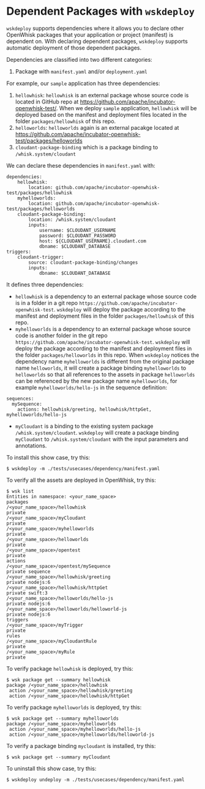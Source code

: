 # Dependent Packages with `wskdeploy` 

`wskdeploy` supports dependencies where it allows you to declare other OpenWhisk
packages that your application or project (manifest) is dependent on. With declaring
dependent packages, `wskdeploy` supports automatic deployment of those dependent
packages.

Dependencies are classified into two different categories:

1. Package with `manifest.yaml` and/or `deployment.yaml` 

For example, our `sample` application has three dependencies:
 
1. `hellowhisk`: `hellowhisk` is an external package whose source code is located in
 GitHub repo at https://github.com/apache/incubator-openwhisk-test/. When we deploy
 `sample` application, `hellowhisk` will be deployed based on the manifest and
 deployment files located in the folder `packages/hellowhisk` of this repo.
2. `helloworlds`: `helloworlds` again is an external pacakge located at https://github.com/apache/incubator-openwhisk-test/packages/helloworlds
3. `cloudant-package-binding` which is a package binding to `/whisk.system/cloudant`

We can declare these dependencies in `manifest.yaml` with:

```
dependencies:
    hellowhisk:
        location: github.com/apache/incubator-openwhisk-test/packages/hellowhisk
    myhelloworlds:
        location: github.com/apache/incubator-openwhisk-test/packages/helloworlds
    cloudant-package-binding:
        location: /whisk.system/cloudant
        inputs:
            username: $CLOUDANT_USERNAME
            password: $CLOUDANT_PASSWORD
            host: ${CLOUDANT_USERNAME}.cloudant.com
            dbname: $CLOUDANT_DATABASE
triggers:
    cloudant-trigger:
        source: cloudant-package-binding/changes
        inputs:
            dbname: $CLOUDANT_DATABASE
```

It defines three dependencies:
- `hellowhisk` is a dependency to an external package whose source code is in a folder in a git repo `https://github.com/apache/incubator-openwhisk-test`. `wskdeploy` will deploy the package according to the manifest and deployment files in the folder `packages/hellowhisk` of this repo.
- `myhelloworlds` is a dependency to an external package whose source code is another folder in the git repo `https://github.com/apache/incubator-openwhisk-test`. `wskdeploy` will deploy the package according to the manifest and deployment files in the folder `packages/helloworlds` in this repo. When `wskdeploy` notices the dependency name `myhelloworlds` is different from the original package name `helloworlds`, it will create a package binding `myhelloworlds` to `helloworlds` so that all references to the assets in package `helloworlds` can be referenced by the new package name `myhelloworlds`, for example `myhelloworlds/hello-js` in the sequence definition:
```
sequences:
  mySequence:
    actions: hellowhisk/greeting, hellowhisk/httpGet, myhelloworlds/hello-js
```
- `myCloudant` is a binding to the existing system package `/whisk.system/cloudant`.  `wskdeploy` will create a package binding `myCloudant` to `/whisk.system/cloudant` with the input parameters and annotations.

To install this show case, try this:
```
$ wskdeploy -m ./tests/usecases/dependency/manifest.yaml
```

To verify all the assets are deployed in OpenWhisk, try this:
```
$ wsk list
Entities in namespace: <your_name_space>
packages
/<your_name_space>/hellowhisk                                    private
/<your_name_space>/myCloudant                                    private
/<your_name_space>/myhelloworlds                                 private
/<your_name_space>/helloworlds                                   private
/<your_name_space>/opentest                                      private
actions
/<your_name_space>/opentest/mySequence                           private sequence
/<your_name_space>/hellowhisk/greeting                           private nodejs:6
/<your_name_space>/hellowhisk/httpGet                            private swift:3
/<your_name_space>/helloworlds/hello-js                       	 private nodejs:6
/<your_name_space>/helloworlds/helloworld-js                     private nodejs:6
triggers
/<your_name_space>/myTrigger                                     private
rules
/<your_name_space>/myCloudantRule                                private
/<your_name_space>/myRule                                        private
```
To verify package `hellowhisk` is deployed, try this:
```
$ wsk package get --summary hellowhisk
package /<your_name_space>/hellowhisk
 action /<your_name_space>/hellowhisk/greeting
 action /<your_name_space>/hellowhisk/httpGet
```
To verify package `myhelloworlds` is deployed, try this:
```
$ wsk package get --summary myhelloworlds
package /<your_name_space>/myhelloworlds
 action /<your_name_space>/myhelloworlds/hello-js
 action /<your_name_space>/myhelloworlds/helloworld-js
```
To verify a package binding `mycloudant` is installed, try this:
```
$ wsk package get --summary myCloudant
```
To uninstall this show case, try this:
```
$ wskdeploy undeploy -m ./tests/usecases/dependency/manifest.yaml
```
